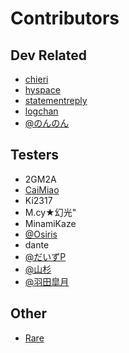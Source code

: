 # Contributors

## Dev Related

- [chieri](https://github.com/laurencedu)
- [hyspace](https://github.com/hyspace)
- [statementreply](https://github.com/statementreply)
- [logchan](https://github.com/logchan)
- [@のんのん](https://twitter.com/blueapple25130)

## Testers

- 2GM2A
- [CaiMiao](https://github.com/CaiMiao)
- Ki2317
- M.cy★幻光"
- MinamiKaze
- [@Osiris](https://twitter.com/axiaosiris)
- dante
- [@だいずP](https://twitter.com/DICE__game)
- [@山杉](https://twitter.com/ymsgu)
- [@羽田皐月](https://twitter.com/iinosuke01)

## Other

- [Rare](https://github.com/Rare25)
